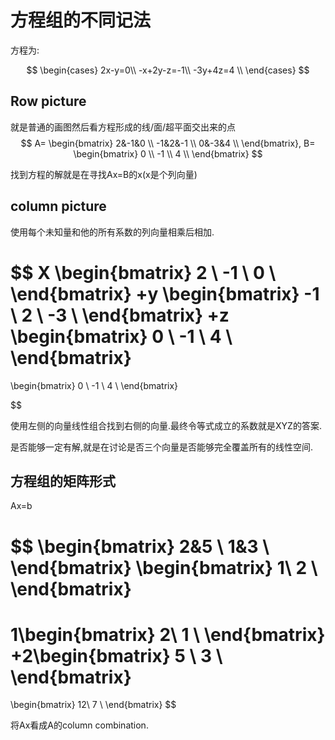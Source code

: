 
# 方程组的不同记法

方程为:

$$
\begin{cases} 
2x-y=0\\
 -x+2y-z=-1\\
 -3y+4z=4 \\
\end{cases}
$$

## Row picture

就是普通的画图然后看方程形成的线/面/超平面交出来的点
$$
A=
\begin{bmatrix}
 2&-1&0  \\
 -1&2&-1 \\ 
 0&-3&4 \\ 
 \end{bmatrix},
 B=
 \begin{bmatrix}
 0  \\
 -1 \\ 
 4 \\ 
 \end{bmatrix}
$$

找到方程的解就是在寻找Ax=B的x(x是个列向量)

## column picture

使用每个未知量和他的所有系数的列向量相乘后相加.

$$
X
\begin{bmatrix}
 2  \\
 -1 \\ 
 0 \\ 
 \end{bmatrix}
+y
\begin{bmatrix}
 -1  \\
 2 \\ 
 -3 \\ 
 \end{bmatrix}
+z
\begin{bmatrix}
 0  \\
 -1 \\ 
 4 \\ 
 \end{bmatrix}
=
\begin{bmatrix}
 0  \\
 -1 \\ 
 4 \\ 
 \end{bmatrix}

$$

使用左侧的向量线性组合找到右侧的向量.最终令等式成立的系数就是XYZ的答案.

是否能够一定有解,就是在讨论是否三个向量是否能够完全覆盖所有的线性空间.

## 方程组的矩阵形式

Ax=b

$$
\begin{bmatrix} 
2&5 \\
1&3 \\ 
\end{bmatrix}
\begin{bmatrix} 
 1\\
 2 \\ 
\end{bmatrix}
=
1\begin{bmatrix} 
 2\\
 1 \\ 
\end{bmatrix}
+2\begin{bmatrix} 
 5 \\ 
 3 \\ 
\end{bmatrix}
=
\begin{bmatrix} 
 12\\
 7 \\ 
\end{bmatrix}
$$

将Ax看成A的column combination.


